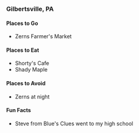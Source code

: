 ### Gilbertsville, PA

#### Places to Go
- Zerns Farmer's Market

#### Places to Eat
- Shorty's Cafe
- Shady Maple

#### Places to Avoid
- Zerns at night

#### Fun Facts
- Steve from Blue's Clues went to my high school
